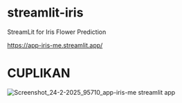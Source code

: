 # streamlit-iris
StreamLit for Iris Flower Prediction

https://app-iris-me.streamlit.app/

# CUPLIKAN
![Screenshot_24-2-2025_95710_app-iris-me streamlit app](https://github.com/user-attachments/assets/cd8c0fd6-86a4-417b-b5c9-ece0b1afc66c)

